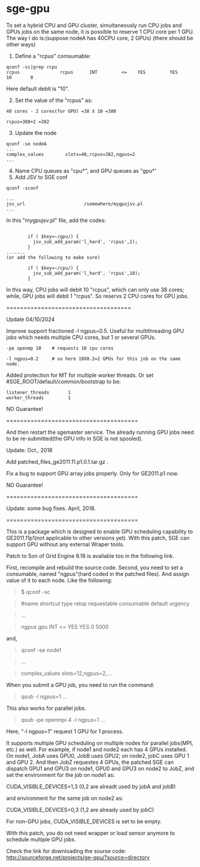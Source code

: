# sge-gpu
To set a hybrid CPU and GPU cluster, simultaneously run CPU jobs and GPUs jobs on the same node, it is possible to reserve 1 CPU core per 1 GPU.
The way I do is:(suppose nodeA has 40CPU core, 2 GPUs) (there should be other ways)

1. Define a "rcpus" comsumable:

```
qconf -sc|grep rcpu
rcpus               rcpus      INT         <=    YES         YES        10       0
```
Here default debit is "10".

2. Set the value of the "rcpus" as:
```
40 cores - 2 cores(for GPU) =38 X 10 =380

rcpus=380+2 =382

```
3. Update the node
```
qconf -se nodeA
...
complex_values        slots=40,rcpus=382,ngpus=2
...
```
4. Name CPU queues as "cpu*", and GPU queues as "gpu*'
5. Add JSV to SGE conf
```
qconf -sconf

...
jsv_url                      /somewhere/mygpujsv.pl
...
```
In this "mygpujsv.pl" file, add the codes:
```

        if ( $key=~/gpu/) {
          jsv_sub_add_param('l_hard', 'rcpus',1);
        }
.......
(or add the following to make sure)

        if ( $key=~/cpu/) {
          jsv_sub_add_param('l_hard', 'rcpus',10);
        }
```
In this way, CPU jobs will debit 10 "rcpus", which can only use 38 cores; while, GPU jobs will debit 1 "rcpus". So reservs 2 CPU cores for GPU jobs.

====================================

Update 04/10/2024

Improve support fractioned -l ngpus=0.5. Useful for multithreading GPU jobs which needs multiple CPU cores, but 1 or several GPUs.

```
-pe openmp 10    # requests 10 cpu cores

-l ngpus=0.2     # so here 10X0.2=2 GPUs for this job on the same node.
```

Added protection for MT for multiple worker threads. Or set #SGE_ROOT/default/common/bootstrap to be:

```
listener_threads       1
worker_threads         1
```

NO Guarantee!

======================================

And then restart the sgemaster service. The already running GPU jobs need to be re-submitted(the GPU info in SGE is not spooled).

Update: Oct., 2018 

Add patched_files_ge2011.11.p1.0.1.tar.gz .

Fix a bug to support GPU array jobs properly. Only for GE2011.p1 now.

NO Guarantee!

======================================

Update: some bug fixes. April, 2018.

======================================

This is a package which is designed to enable GPU scheduling capability to GE2011.11p1(not applicable to other versions yet). With this patch, SGE can support GPU without any external Wraper tools.

Patch to Son of Grid Engine 8.18 is available too in the following link.

First, recompile and rebuild the source code. Second, you need to set a consumable, named "ngpus"(hard coded in the patched files). And assign value of it to each node. Like the following:

>$ qconf -sc

>#name               shortcut   type        relop requestable consumable default  urgency 

> ...

> ngpus               gpu        INT         <=    YES         YES        0        5000

>


and,

> qconf -se node1

> ...

> complex_values        slots=12,ngpus=2,...


When you submit a GPU job, you need to run the command:

>qsub -l ngpus=1 ...

This also works for parallel jobs.

>qsub -pe openmpi 4 -l ngpus=1 ...


Here, "-l ngpus=1" request 1 GPU for 1 process.

It supports multiple GPU scheduling on multiple nodes for parallel jobs(MPI, etc.) as well. For example, if node1 and node2 each has 4 GPUs installed. On node1, JobA uses GPU0, JobB uses GPU2; on node2, jobC uses GPU 1 and GPU 2. And then JobZ requestes 4 GPUs, the patched SGE can dispatch GPU1 and GPU3 on node1, GPU0 and GPU3 on node2 to JobZ, and set the environment for the job on node1 as:

CUDA_VISIBLE_DEVICES=1,3  (0,2 are alreadt used by jobA and jobB)

and environment for the same job on node2 as:

CUDA_VISIBLE_DEVICES=0,3  (1,2 are already used by jobC)

For non-GPU jobs, CUDA_VISIBLE_DEVICES is set to be empty.

With this patch, you do not need wrapper or load sensor anymore to schedule multiple GPU jobs.

Check the link for downloading the sourse code: http://sourceforge.net/projects/ge-gpu/?source=directory


